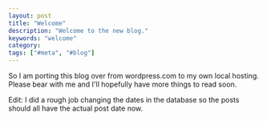 ```yaml
---
layout: post
title: "Welcome"
description: "Welcome to the new blog."
keywords: "welcome"
category:
tags: ["#meta", "#blog"]
---
```

<p>So I am porting this blog over from wordpress.com to my own local hosting. Please bear with me and I'll hopefully have more things to read soon.</p>

<p>Edit: I did a rough job changing the dates in the database so the posts should all have the actual post date now.</p>
